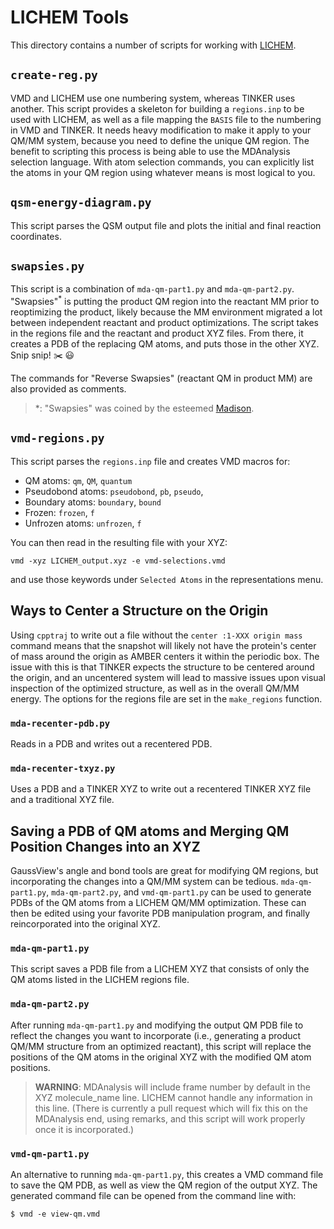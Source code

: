 # LICHEM Tools

This directory contains a number of scripts for working with
[LICHEM](https://github.com/CisnerosResearch/LICHEM).

## `create-reg.py`
VMD and LICHEM use one numbering system, whereas TINKER uses another.
This script provides a skeleton for building a `regions.inp` to be used
with LICHEM, as well as a file mapping the `BASIS` file to the numbering in
VMD and TINKER.
It needs heavy modification to make it apply to your QM/MM system, because you
need to define the unique QM region.
The benefit to scripting this process is being able to use the MDAnalysis
selection language.
With atom selection commands, you can explicitly list the atoms in your QM
region using whatever means is most logical to you.

## `qsm-energy-diagram.py`
This script parses the QSM output file and plots the initial and final reaction
coordinates.

## `swapsies.py`
This script is a combination of `mda-qm-part1.py` and `mda-qm-part2.py`.
"Swapsies"<sup>*</sup> is putting the product QM region into the reactant MM prior to
reoptimizing the product, likely because the MM environment migrated a lot
between independent reactant and product optimizations.
The script takes in the regions file and the reactant and product XYZ files.
From there, it creates a PDB of the replacing QM atoms, and puts those in the
other XYZ. Snip snip! :scissors: :smiley:

The commands for "Reverse Swapsies" (reactant QM in product MM) are also
provided as comments.

> *: "Swapsies" was coined by the esteemed [Madison](MadisonB14).

## `vmd-regions.py`
This script parses the `regions.inp` file and creates VMD macros for:
- QM atoms: `qm`, `QM`, `quantum`
- Pseudobond atoms: `pseudobond`, `pb`, `pseudo`,
- Boundary atoms: `boundary`, `bound`
- Frozen: `frozen`, `f`
- Unfrozen atoms: `unfrozen`, `f`

You can then read in the resulting file with your XYZ:
```
vmd -xyz LICHEM_output.xyz -e vmd-selections.vmd
```
and use those keywords under `Selected Atoms` in the representations menu.

## Ways to Center a Structure on the Origin
Using `cpptraj` to write out a file without the `center :1-XXX origin mass`
command means that the snapshot will likely not have the protein's center of
mass around the origin as AMBER centers it within the periodic box.
The issue with this is that TINKER expects the structure to be centered around
the origin, and an uncentered system will lead to massive issues upon visual
inspection of the optimized structure, as well as in the overall QM/MM energy.
The options for the regions file are set in the `make_regions` function.

### `mda-recenter-pdb.py`
Reads in a PDB and writes out a recentered PDB.

### `mda-recenter-txyz.py`
Uses a PDB and a TINKER XYZ to write out a recentered TINKER XYZ file and a
traditional XYZ file.

## Saving a PDB of QM atoms and Merging QM Position Changes into an XYZ
GaussView's angle and bond tools are great for modifying QM regions, but
incorporating the changes into a QM/MM system can be tedious.
`mda-qm-part1.py`, `mda-qm-part2.py`, and `vmd-qm-part1.py` can be used to
generate PDBs of the QM atoms from a LICHEM QM/MM optimization.
These can then be edited using your favorite PDB manipulation program, and
finally reincorporated into the original XYZ.

### `mda-qm-part1.py`
This script saves a PDB file from a LICHEM XYZ that consists of only the QM
atoms listed in the LICHEM regions file.

### `mda-qm-part2.py`
After running `mda-qm-part1.py` and modifying the output QM PDB file to reflect
the changes you want to incorporate (i.e., generating a product QM/MM structure
from an optimized reactant), this script will replace the positions of the QM
atoms in the original XYZ with the modified QM atom positions.

> **WARNING**:  MDAnalysis will include frame number by default in
  the XYZ molecule_name line. LICHEM cannot handle any information in this line.
  (There is currently a pull request which will fix this on the MDAnalysis end,
  using remarks, and this script will work properly once it is incorporated.)

### `vmd-qm-part1.py`
An alternative to running `mda-qm-part1.py`, this creates a VMD command file
to save the QM PDB, as well as view the QM region of the output XYZ.
The generated command file can be opened from the command line with:
```
$ vmd -e view-qm.vmd
```
